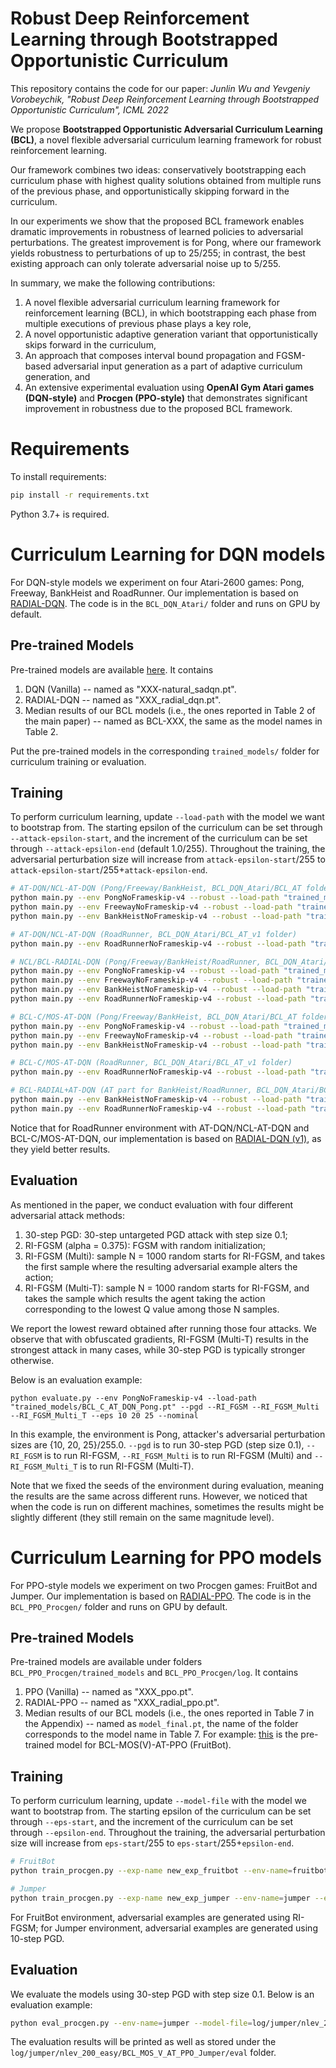 # Robust Deep Reinforcement Learning through Bootstrapped Opportunistic Curriculum

This repository contains the code for our paper:
_Junlin Wu and Yevgeniy Vorobeychik, "Robust Deep Reinforcement Learning through Bootstrapped Opportunistic Curriculum", ICML 2022_

We propose **Bootstrapped Opportunistic Adversarial Curriculum Learning (BCL)**, a novel flexible adversarial curriculum learning framework for robust reinforcement learning.

Our framework combines two ideas: conservatively bootstrapping each curriculum phase with highest quality solutions obtained from multiple runs of the previous phase, and opportunistically skipping forward in the curriculum.

In our experiments we show that the proposed BCL framework enables dramatic improvements in robustness of learned policies to adversarial perturbations.
The greatest improvement is for Pong, where our framework yields robustness to perturbations of up to 25/255; in contrast, the best existing approach can only tolerate adversarial noise up to 5/255.

In summary, we make the following contributions:

1. A novel flexible adversarial curriculum learning framework for reinforcement learning (BCL), in which bootstrapping each phase from multiple executions of previous phase plays a key role,
2. A novel opportunistic adaptive generation variant that opportunistically skips forward in the curriculum,
3. An approach that composes interval bound propagation and FGSM-based adversarial input generation as a part of adaptive curriculum generation, and
4. An extensive experimental evaluation using **OpenAI Gym Atari games (DQN-style)** and **Procgen (PPO-style)** that demonstrates significant improvement in robustness due to the proposed BCL framework.


# Requirements
To install requirements:

```sh
pip install -r requirements.txt
```

Python 3.7+ is required.

# Curriculum Learning for DQN models
For DQN-style models we experiment on four Atari-2600 games: Pong, Freeway, BankHeist and RoadRunner. Our implementation is based on [RADIAL-DQN](https://github.com/tuomaso/radial_rl_v2/tree/main/Atari). The code is in the `BCL_DQN_Atari/` folder and runs on GPU by default.

## Pre-trained Models
Pre-trained models are available [here](https://drive.google.com/drive/folders/1oxvjRiylpCjiqTXra5NnmcJqDn1qAVxr?usp=sharing). It contains 
1. DQN (Vanilla) -- named as "XXX-natural_sadqn.pt". 
2. RADIAL-DQN -- named as "XXX_radial_dqn.pt". 
3. Median results of our BCL models (i.e., the ones reported in Table 2 of the main paper) -- named as BCL-XXX, the same as the model names in Table 2.

Put the pre-trained models in the corresponding `trained_models/` folder for curriculum training or evaluation.

## Training
To perform curriculum learning, update `--load-path` with the model we want to bootstrap from. The starting epsilon of the curriculum can be set through `--attack-epsilon-start`, and the increment of the curriculum can be set through `--attack-epsilon-end` (default 1.0/255). Throughout the training, the adversarial perturbation size will increase from `attack-epsilon-start`/255 to `attack-epsilon-start`/255+`attack-epsilon-end`.

```sh
# AT-DQN/NCL-AT-DQN (Pong/Freeway/BankHeist, BCL_DQN_Atari/BCL_AT folder)
python main.py --env PongNoFrameskip-v4 --robust --load-path "trained_models/Pong-natural_sadqn.pt" --linear-kappa --kappa-end 0.5 --attack-epsilon-start 0.0
python main.py --env FreewayNoFrameskip-v4 --robust --load-path "trained_models/Freeway-natural_sadqn.pt" --linear-kappa --kappa-end 0.5 --attack-epsilon-start 0.0
python main.py --env BankHeistNoFrameskip-v4 --robust --load-path "trained_models/BankHeist-natural_sadqn.pt" --linear-kappa --kappa-end 0.5 --attack-epsilon-start 0.0

# AT-DQN/NCL-AT-DQN (RoadRunner, BCL_DQN_Atari/BCL_AT_v1 folder)
python main.py --env RoadRunnerNoFrameskip-v4 --robust --load-path "trained_models/RoadRunnerNoFrameskip-v4_trained.pt" --attack-epsilon-start 0.0

# NCL/BCL-RADIAL-DQN (Pong/Freeway/BankHeist/RoadRunner, BCL_DQN_Atari/BCL_RADIAL folder)
python main.py --env PongNoFrameskip-v4 --robust --load-path "trained_models/Pong_radial_dqn.pt" --attack-epsilon-start 1.0
python main.py --env FreewayNoFrameskip-v4 --robust --load-path "trained_models/Freeway_radial_dqn.pt" --attack-epsilon-start 1.0
python main.py --env BankHeistNoFrameskip-v4 --robust --load-path "trained_models/BankHeist_radial_dqn.pt" --attack-epsilon-start 1.0
python main.py --env RoadRunnerNoFrameskip-v4 --robust --load-path "trained_models/RoadRunner_radial_dqn.pt" --adam-eps 0.00015 --attack-epsilon-start 1.0

# BCL-C/MOS-AT-DQN (Pong/Freeway/BankHeist, BCL_DQN_Atari/BCL_AT folder)
python main.py --env PongNoFrameskip-v4 --robust --load-path "trained_models/Pong_radial_dqn.pt" --attack-epsilon-start 3.0
python main.py --env FreewayNoFrameskip-v4 --robust --load-path "trained_models/Freeway_radial_dqn.pt" --attack-epsilon-start 3.0
python main.py --env BankHeistNoFrameskip-v4 --robust --load-path "trained_models/BankHeist_radial_dqn.pt" --attack-epsilon-start 3.0

# BCL-C/MOS-AT-DQN (RoadRunner, BCL_DQN_Atari/BCL_AT_v1 folder)
python main.py --env RoadRunnerNoFrameskip-v4 --robust --load-path "trained_models/RoadRunnerNoFrameskip-v4_robust.pt" --attack-epsilon-start 3.0

# BCL-RADIAL+AT-DQN (AT part for BankHeist/RoadRunner, BCL_DQN_Atari/BCL_AT folder)
python main.py --env BankHeistNoFrameskip-v4 --robust --load-path "trained_models/BCL_RADIAL_DQN_BankHeist.pt" --attack-epsilon-start 13.0
python main.py --env RoadRunnerNoFrameskip-v4 --robust --load-path "trained_models/BCL_RADIAL_DQN_RoadRunner.pt" --lr 0.000000125 --adam-eps 0.00015 --attack-epsilon-start 12.0
```

Notice that for RoadRunner environment with AT-DQN/NCL-AT-DQN and BCL-C/MOS-AT-DQN, our implementation is based on [RADIAL-DQN (v1)](https://github.com/tuomaso/radial_rl/tree/master/DQN), as they yield better results.

## Evaluation
As mentioned in the paper, we conduct evaluation with four different adversarial attack methods: 
1. 30-step PGD: 30-step untargeted PGD attack with step size 0.1;
2. RI-FGSM (alpha = 0.375): FGSM with random initialization;
3. RI-FGSM (Multi): sample N = 1000 random starts for RI-FGSM, and takes the first sample where the resulting adversarial example alters the action;
4. RI-FGSM (Multi-T): sample N = 1000 random starts for RI-FGSM, and takes the sample which results the agent taking the action corresponding to the lowest Q value among those N samples.

We report the lowest reward obtained after running those four attacks. We observe that with obfuscated gradients, RI-FGSM (Multi-T) results in the strongest attack in many cases, while 30-step PGD is typically stronger otherwise.

Below is an evaluation example:
```
python evaluate.py --env PongNoFrameskip-v4 --load-path "trained_models/BCL_C_AT_DQN_Pong.pt" --pgd --RI_FGSM --RI_FGSM_Multi --RI_FGSM_Multi_T --eps 10 20 25 --nominal
```
In this example, the environment is Pong, attacker's adversarial perturbation sizes are {10, 20, 25}/255.0. `--pgd` is to run 30-step PGD (step size 0.1), `--RI_FGSM` is to run RI-FGSM, `--RI_FGSM_Multi` is to run RI-FGSM (Multi) and `--RI_FGSM_Multi_T` is to run RI-FGSM (Multi-T). 

Note that we fixed the seeds of the environment during evaluation, meaning the results are the same across different runs. However, we noticed that when the code is run on different machines, sometimes the results might be slightly different (they still remain on the same magnitude level). 

# Curriculum Learning for PPO models
For PPO-style models we experiment on two Procgen games: FruitBot and Jumper. Our implementation is based on [RADIAL-PPO](https://github.com/tuomaso/radial_rl_v2/tree/main/Procgen). The code is in the `BCL_PPO_Procgen/` folder and runs on GPU by default.

## Pre-trained Models
Pre-trained models are available under folders `BCL_PPO_Procgen/trained_models` and `BCL_PPO_Procgen/log`. It contains 
1. PPO (Vanilla) -- named as "XXX_ppo.pt". 
2. RADIAL-PPO -- named as "XXX_radial_ppo.pt". 
3. Median results of our BCL models (i.e., the ones reported in Table 7 in the Appendix) -- named as `model_final.pt`, the name of the folder corresponds to the model name in Table 7. For example: [this](https://github.com/jlwu002/BCL/tree/main/BCL_PPO_Procgen/log/fruitbot/nlev_200_easy/BCL_MOS_V_AT_PPO_FruitBot) is the pre-trained model for BCL-MOS(V)-AT-PPO (FruitBot).

## Training
To perform curriculum learning, update `--model-file` with the model we want to bootstrap from. The starting epsilon of the curriculum can be set through `--eps-start`, and the increment of the curriculum can be set through `--epsilon-end`. Throughout the training, the adversarial perturbation size will increase from `eps-start`/255 to `eps-start`/255+`epsilon-end`.

```sh
# FruitBot
python train_procgen.py --exp-name new_exp_fruitbot --env-name=fruitbot --eps-start 0.0 --epsilon-end 3.92e-3 --model-file=trained_models/FruitBot_ppo.pt

# Jumper
python train_procgen.py --exp-name new_exp_jumper --env-name=jumper --eps-start 1.0 --epsilon-end 3.92e-3 --model-file=trained_models/Jumper_ppo.pt

```

For FruitBot environment, adversarial examples are generated using RI-FGSM; for Jumper environment, adversarial examples are generated using 10-step PGD.

## Evaluation
We evaluate the models using 30-step PGD with step size 0.1. Below is an evaluation example:
```sh
python eval_procgen.py --env-name=jumper --model-file=log/jumper/nlev_200_easy/BCL_MOS_V_AT_PPO_Jumper/model_final.pt --standard --pgd --deterministic
```
The evaluation results will be printed as well as stored under the `log/jumper/nlev_200_easy/BCL_MOS_V_AT_PPO_Jumper/eval` folder.
